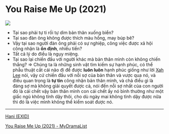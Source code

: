 # You Raise Me Up (2021)

![](You%20Raise%20Me%20Up%20(2021)%20poster.png)

- Tại sao phải tự ti rồi tự dìm bản thân xuống biển?
- Tại sao đàn ông không được thích màu hồng, may búp bê?
- Vậy tại sao người đàn ông phải có sự nghiệp, công việc được xã hội công nhận là **ổn định**, nhiều tiền?
- Tất cả lý do điều là ngụy miệng.
- Tại sao lại chiến đấu với người khác mà bản thân mình còn không chiến thắng?
  ⇒ Chúng ta là những sinh vật tìm kiếm sự hạnh phúc, có thể phẫu thuật cắt cái não đi để được **luôn luôn** hạnh phúc giống như lời [Xah Lee](Xah%20Lee.md) nói, vậy cứ chiến đấu với nỗi sợ của bản thân và vược qua nó, và điều quan trọng là **tự tin** công nhận bản thân mình, và chả điều gì là đáng sợ mà không giải quyết được cả, nói đến nỗi sợ nhất của con người đó là cái chết vậy bản thân mình con cái chết ấy nó bình thường như một giấc ngủ không tỉnh dậy thôi, cho dù ngày mai không tỉnh dậy được nữa thì đó là việc mình không thể kiểm soát được nó.

---

[Hani (EXID)](Hani%20(EXID).md)

[You Raise Me Up (2021) - MyDramaList](https://mydramalist.com/696959-you-raise-me-up)
